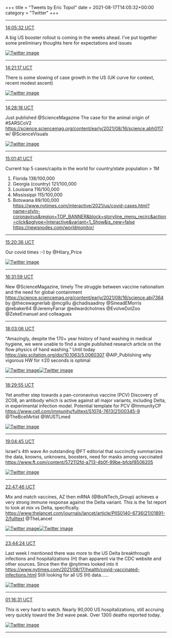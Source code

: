 +++
title = "Tweets by Eric Topol" 
date = 2021-08-17T14:05:32+00:00
category = "Twitter"
+++


---

<a href="https://twitter.com/erictopol/status/1427632692158468107" target="_blank" rel="noreferer">14:05:32 UCT</a>

A big US booster rollout is coming in the weeks ahead. I've put together some preliminary thoughts here for expectations and issues 

<a href="E8_3_4xXsAMu_84.png"  ><img src="E8_3_4xXsAMu_84.png" alt="Twitter image" ></img></a>

---

<a href="https://twitter.com/erictopol/status/1427636657025605645" target="_blank" rel="noreferer">14:21:17 UCT</a>

There is some slowing of case growth in the US
(UK curve for context, recent modest ascent) 

<a href="E8_6yN5WEAsjAIH.jpg"  ><img src="E8_6yN5WEAsjAIH.jpg" alt="Twitter image" ></img></a>

---

<a href="https://twitter.com/erictopol/status/1427638422915670020" target="_blank" rel="noreferer">14:28:18 UCT</a>

Just published @ScienceMagazine 
The case for the animal origin of #SARSCoV2 
https://science.sciencemag.org/content/early/2021/08/16/science.abh0117 w/ @ScienceVisuals 

<a href="E8_9SDWWYAUBXRS.jpg"  ><img src="E8_9SDWWYAUBXRS.jpg" alt="Twitter image" ></img></a>

---

<a href="https://twitter.com/erictopol/status/1427646822802247685" target="_blank" rel="noreferer">15:01:41 UCT</a>

Current top 5 cases/capita in the world for country/state population &gt; 1M
1.  Florida 138/100,000
2. Georgia (country) 121/100,000
3. Louisiana 116/100,000
4. Mississippi 115/100,000
5. Botswana 89/100,000
https://www.nytimes.com/interactive/2021/us/covid-cases.html?name=styln-coronavirus&region=TOP_BANNER&block=storyline_menu_recirc&action=click&pgtype=Interactive&variant=1_Show&is_new=false
https://newsnodes.com/worldmonitor/



---

<a href="https://twitter.com/erictopol/status/1427651582057873409" target="_blank" rel="noreferer">15:20:36 UCT</a>

Our covid times :-)
by @Hilary_Price 

<a href="E9AJhqHVIAg6tpC.jpg"  ><img src="E9AJhqHVIAg6tpC.jpg" alt="Twitter image" ></img></a>

---

<a href="https://twitter.com/erictopol/status/1427669546370961409" target="_blank" rel="noreferer">16:31:59 UCT</a>

New @ScienceMagazine, timely 
The struggle between vaccine nationalism and the need for global containment
https://science.sciencemag.org/content/early/2021/08/16/science.abj7364 by @thecewagnerlab @mcgillu @chadisaadroy @SineadEMorris @rebaker64 @JeremyFarrar @edwardcholmes @EvolveDotZoo @ZekeEmanuel and colleagues



---

<a href="https://twitter.com/erictopol/status/1427692477511737351" target="_blank" rel="noreferer">18:03:06 UCT</a>

"Amazingly, despite the 170+ year history of hand washing in medical hygiene, we were unable to find a single published research article on the flow physics of hand washing.” 
Until today
https://aip.scitation.org/doi/10.1063/5.0060307
@AIP_Publishing why vigorous HW for ≥20 seconds is optimal 

<a href="E9At9OKVUAMuJcw.jpg"  ><img src="E9At9OKVUAMuJcw.jpg" alt="Twitter image" ></img></a><a href="E9At-jUUcAc3F7E.jpg"  ><img src="E9At-jUUcAc3F7E.jpg" alt="Twitter image" ></img></a>

---

<a href="https://twitter.com/erictopol/status/1427699225819635713" target="_blank" rel="noreferer">18:29:55 UCT</a>

Yet another step towards a pan-coronavirus vaccine (PCV)
Discovery of 2C08, an antibody which is active against all major variants, including Delta, in experimental infection model. Potential template for PCV
@ImmunityCP 
https://www.cell.com/immunity/fulltext/S1074-7613(21)00345-9 @TheBcellArtist @WUSTLmed 

<a href="E9Az50dVoAQq8IC.jpg"  ><img src="E9Az50dVoAQq8IC.jpg" alt="Twitter image" ></img></a>

---

<a href="https://twitter.com/erictopol/status/1427707990807748615" target="_blank" rel="noreferer">19:04:45 UCT</a>

Israel's 4th wave
An outstanding @FT editorial that succinctly summarizes the data, knowns, unknowns, boosters, need for masks among vaccinated
https://www.ft.com/content/572112fd-a713-4b0f-99be-bfcbf8506205 

<a href="E9A8RIfVoAIFWpq.jpg"  ><img src="E9A8RIfVoAIFWpq.jpg" alt="Twitter image" ></img></a>

---

<a href="https://twitter.com/erictopol/status/1427764114386944000" target="_blank" rel="noreferer">22:47:46 UCT</a>

Mix and match vaccines, AZ then mRNA (@BioNTech_Group) achieves a very strong immune response against the Delta variant. 
This is the 1st report to look at mix vs Delta, specifically.
https://www.thelancet.com/journals/lancet/article/PIIS0140-6736(21)01891-2/fulltext @TheLancet 

<a href="E9BvWhtUYAYF7ik.jpg"  ><img src="E9BvWhtUYAYF7ik.jpg" alt="Twitter image" ></img></a><a href="E9BvY0BVIAAZ9_f.jpg"  ><img src="E9BvY0BVIAAZ9_f.jpg" alt="Twitter image" ></img></a>

---

<a href="https://twitter.com/erictopol/status/1427778368817098756" target="_blank" rel="noreferer">23:44:24 UCT</a>

Last week I mentioned there was more to the US Delta breakthrough infections and hospitalizations (H) than apparent via the CDC website and other sources. Since then the @nytimes looked into it
https://www.nytimes.com/2021/08/17/health/covid-vaccinated-infections.html
Still looking for all US (H) data...... 

<a href="E9B6vSqVoAkjksq.png"  ><img src="E9B6vSqVoAkjksq.png" alt="Twitter image" ></img></a>

---

<a href="https://twitter.com/erictopol/status/1427801552173998082" target="_blank" rel="noreferer">01:16:31 UCT</a>

This is very hard to watch.
Nearly 90,000 US hospitalizations, still accruing very quickly toward the 3rd wave peak.
Over 1300 deaths reported today. 

<a href="E9CQvMMVkAITtMa.jpg"  ><img src="E9CQvMMVkAITtMa.jpg" alt="Twitter image" ></img></a>

---